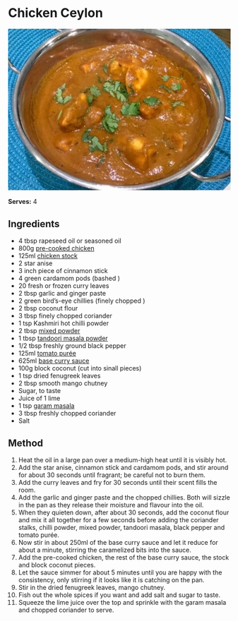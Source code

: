 # Chicken Ceylon

![Chicken Ceylon](resources/ceylon.jpg)

**Serves:** 4

## Ingredients
- 4 tbsp rapeseed oil or seasoned oil
- 800g [pre-cooked chicken](../Base/pre-cooked-chicken.md)
- 125ml [chicken stock](../Base/pre-cooked-chicken.md)
- 2 star anise 
- 3 inch piece of cinnamon stick
- 4 green cardamom pods (bashed )
- 20 fresh or frozen curry leaves 
- 2 tbsp garlic and ginger paste 
- 2 green bird’s-eye chillies (finely chopped )
- 2 tbsp coconut flour 
- 3 tbsp finely chopped coriander
- 1 tsp Kashmiri hot chilli powder 
- 2 tbsp [mixed powder](../Base/mixed-powder.md)
- 1 tbsp [tandoori masala powder](../Base/tandoori-masala-powder.md)
- 1/2 tbsp freshly ground black pepper 
- 125ml [tomato purée](../Base/tomato-puree.md)
- 625ml [base curry sauce](../Base/curry-base.md)
- 100g block coconut (cut into sinall pieces)
- 1 tsp dried fenugreek leaves 
- 2 tbsp smooth mango chutney 
- Sugar, to taste 
- Juice of 1 lime 
- 1 tsp [garam masala](../Base/garam-masala.md)
- 3 tbsp freshly chopped coriander
- Salt 

## Method
1. Heat the oil in a large pan over a medium-high heat until it is visibly hot. 
1. Add the star anise, cinnamon stick and cardamom pods, and stir around for about 30 seconds until fragrant; be careful not to burn them. 
1. Add the curry leaves and fry for 30 seconds until their scent fills the room. 
1. Add the garlic and ginger paste and the chopped chillies. Both will sizzle in the pan as they release their moisture and flavour into the oil. 
1. When they quieten down, after about 30 seconds, add the coconut flour and mix it all together for a few seconds before adding the coriander stalks, chilli powder, mixed powder, tandoori masala, black pepper and tomato purée. 
1. Now stir in about 250ml of the base curry sauce and let it reduce for about a minute, stirring the caramelized bits into the sauce. 
1. Add the pre-cooked chicken, the rest of the base curry sauce, the stock and block coconut pieces. 
1. Let the sauce simmer for about 5 minutes until you are happy with the consistency, only stirring if it looks like it is catching on the pan. 
1. Stir in the dried fenugreek leaves, mango chutney. 
1. Fish out the whole spices if you want and add salt and sugar to taste. 
1. Squeeze the lime juice over the top and sprinkle with the garam masala and chopped coriander to serve. 